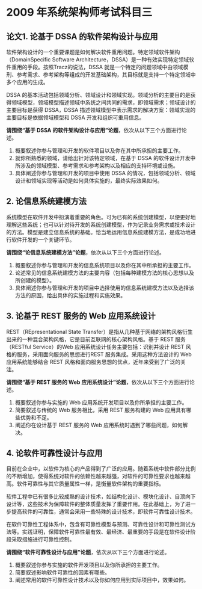# 2009 年系统架构师考试科目三

## 论文1. 论基于 DSSA 的软件架构设计与应用
软件架构设计的一个重要课题是如何解决软件重用问题。特定领域软件架构（DomainSpecific Software Architecture，DSSA）是一种有效实现特定领域软件重用的手段。按照Tracz的说法，DSSA 就是一个特定的问题领域中由领域模刑、参考需求、参考架构等组成的开发基础架构，其目标就是支持一个特定领域中多个应用的生成。

DSSA 的基本活动包括领域分析、领域设计和领域实现。领域分析的主要目的是获得领域模型，领域模型描述领域中系统之间共同的需求，即领域需求；领域设计的主要目标是获得 DSSA，DSSA 描述领域模型中表示需求的解决方案：领域实现的主要目标是依据领域模型和 DSSA 开发和组织可重用信息。

**请围绕“基于 DSSA 的软件架构设计与应用”论题**，依次从以下三个方面进行论述。
1. 概要叙述你参与管理和开发的软件项目以及你在其中所承担的主要工作。
2. 就你所熟悉的领域，请给出针对该特定领域，在基于 DSSA 的软件设计开发中所涉及的领域模型、参考需求和参考架构以及相应的支持环境或设施。
3. 具体阐述你参与管理和开发的项目中使用 DSSA 的情况，包括领域分析、领域设计和领域实现等活动是如何具体实施的，最终实际效果如何。

## 2. 论信息系统建模方法
系统模型在软件开发中扮演着重要的角色。可为已有的系统创建模型，以便更好地理解这些系统；也可以针对待开发的系统创建模型，作为记录业务需求或技术设计的方法。模型是建立信息系统的基础。恰当地运用信息系统建模方法，是成功地进行软件开发的一个关键环节。

**请围绕“论信息系统建模方法”论题**，依次从以下三个方面进行论述。
1. 概要叙述你参与管理和开发的信息系统项目以及你在其中所承担的主要工作。
2. 论述常见的信息系统建模方法的主要内容（包括每种建模方法的核心思想以及所创建的模型）。
3. 具体阐述你参与管理和开发的项目中选择使用的信息系统建模方法以及选择该方法的原因，给出具体的实施过程和实施效果。

## 3. 论基于 REST 服务的 Web 应用系统设计
REST（REpresentational State Transfer）是指从几种基于网络的架构风格衍生出来的一种混合架构风格，它是目前互联网的核心架构风格。基于 REST 服务（RESTful Service）的Web 应用系统设计任务主要包括：识别并设计 REST 风格的服务，采用面向服务的思想进行REST 服务集成。采用这种方法设计的 Web 应用系统能够结合 REST 风格和面向服务思想的优点，近年来受到了广泛的关注。

**请围绕“基于 REST 服务的 Web 应用系统设计”论题**，依次从以下三个方面进行论述。
1. 概要叙述你参与实施的 Web 应用系统开发项目以及你所承担的主要工作。
2. 简要叙述与传统的 Web 服务相比，采用 REST 服务构建的 Web 应用具有哪些优势和不足。
3. 阐述你在设计基于 REST 服务的 Web 应用系统时遇到了哪些问题，如何解决。

## 4. 论软件可靠性设计与应用
目前在企业中，以软件为核心的产品得到了广泛的应用。随着系统中软件部分比例的不断增加，使得系统对软件的依赖性越来越强，对软件的可靠性要求也越来越高。软件可靠性与其它质量属性一样，是衡量软件架构的重要指标。

软件工程中已有很多比较成熟的设计技术，如结构化设计、模块化设计、自顶向下设计等，这些技术为保障软件的整体质量发挥了重要作用。在此基础上，为了进一步提高软件的可靠性，通常会采用一些特殊的设计技术，即软件可靠性设计技术。

在软件可靠性工程体系中，包含有可靠性模型与预测、可靠性设计和可靠性测试方法等。实践证明，保障软件可靠性最有效、最经济、最重要的手段是在软件设计阶段采取措施进行可靠性控制。

**请围绕“软件可靠性设计与应用”论题**，依次从以下三个方面进行论述。
1. 概要叙述你参与实施的软件开发项目以及你所承担的主要工作。
2. 简要叙述影响软件可靠性的因素有哪些。
3. 阐述常用的软件可靠性设计技术以及你如何应用到实际项目中，效果如何。

